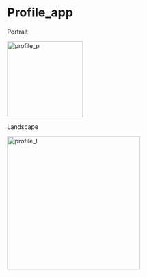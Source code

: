 # Profile_app

Portrait

<img width="177" alt="profile_p" src="https://github.com/kazihabiba201/Profile_Application/assets/72264916/c2da48d8-ca18-40c6-80ec-5fbe6a80fa37">

Landscape

<img width="311" alt="profile_l" src="https://github.com/kazihabiba201/Profile_Application/assets/72264916/2693271b-7f5f-4e53-a680-fafaca361927">
